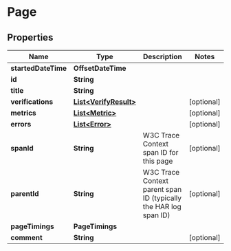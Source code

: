

# Page


## Properties

| Name | Type | Description | Notes |
|------------ | ------------- | ------------- | -------------|
|**startedDateTime** | **OffsetDateTime** |  |  |
|**id** | **String** |  |  |
|**title** | **String** |  |  |
|**verifications** | [**List&lt;VerifyResult&gt;**](VerifyResult.md) |  |  [optional] |
|**metrics** | [**List&lt;Metric&gt;**](Metric.md) |  |  [optional] |
|**errors** | [**List&lt;Error&gt;**](Error.md) |  |  [optional] |
|**spanId** | **String** | W3C Trace Context span ID for this page |  [optional] |
|**parentId** | **String** | W3C Trace Context parent span ID (typically the HAR log span ID) |  [optional] |
|**pageTimings** | **PageTimings** |  |  |
|**comment** | **String** |  |  [optional] |




